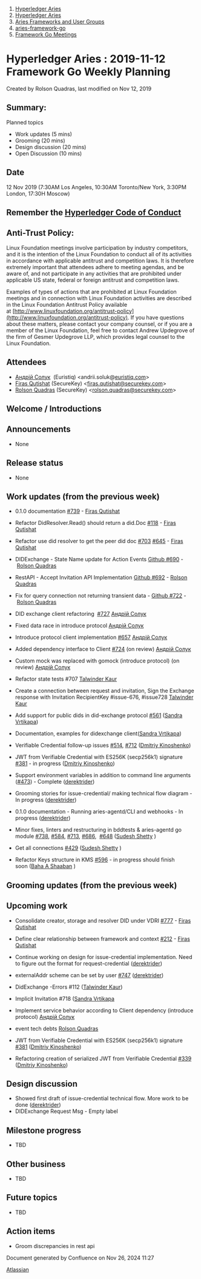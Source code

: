 1. [Hyperledger Aries](index.html)
2. [Hyperledger Aries](Hyperledger-Aries_18481154.html)
3. [Aries Frameworks and User Groups](Aries-Frameworks-and-User-Groups_18481290.html)
4. [aries-framework-go](aries-framework-go_18481606.html)
5. [Framework Go Meetings](Framework-Go-Meetings_18482076.html)

# Hyperledger Aries : 2019-11-12 Framework Go Weekly Planning

Created by Rolson Quadras, last modified on Nov 12, 2019

## Summary:

Planned topics

- Work updates (5 mins)
- Grooming (20 mins)
- Design discussion (20 mins)
- Open Discussion (10 mins)

## Date

12 Nov 2019 (7:30AM Los Angeles, 10:30AM Toronto/New York, 3:30PM London, 17:30H Moscow)

## Remember the [Hyperledger Code of Conduct](https://lf-hyperledger.atlassian.net/wiki/display/HYP/Hyperledger+Code+of+Conduct)

## Anti-Trust Policy:

Linux Foundation meetings involve participation by industry competitors, and it is the intention of the Linux Foundation to conduct all of its activities in accordance with applicable antitrust and competition laws. It is therefore extremely important that attendees adhere to meeting agendas, and be aware of, and not participate in any activities that are prohibited under applicable US state, federal or foreign antitrust and competition laws.

Examples of types of actions that are prohibited at Linux Foundation meetings and in connection with Linux Foundation activities are described in the Linux Foundation Antitrust Policy available at [http://www.linuxfoundation.org/antitrust-policy](http://www.linuxfoundation.org/antitrust-policy). If you have questions about these matters, please contact your company counsel, or if you are a member of the Linux Foundation, feel free to contact Andrew Updegrove of the firm of Gesmer Updegrove LLP, which provides legal counsel to the Linux Foundation.

## Attendees

- [Андрій Солук](https://lf-hyperledger.atlassian.net/wiki/people/557058:944bd0fe-c47d-4ef3-b564-b2165534d406?ref=confluence)  (Euristiq) &lt;andrii.soluk@[euristiq.com](http://euristiq.com)&gt;
- [Firas Qutishat](https://lf-hyperledger.atlassian.net/wiki/people/712020:81a7fd70-5c04-4c64-80bd-5701a34d4bb8?ref=confluence) (SecureKey) &lt;firas.qutishat@securekey.com&gt;
- [Rolson Quadras](https://lf-hyperledger.atlassian.net/wiki/people/622101eec88f1000682f2f68?ref=confluence) (SecureKey) &lt;rolson.quadras@securekey.com&gt;

## Welcome / Introductions

## Announcements

- None

## Release status

- None

## Work updates (from the previous week)

- 0.1.0 documentation [#739](https://github.com/hyperledger/aries-framework-go/issues/739) - [Firas Qutishat](https://lf-hyperledger.atlassian.net/wiki/people/712020:81a7fd70-5c04-4c64-80bd-5701a34d4bb8?ref=confluence)
- Refactor DidResolver.Read() should return a did.Doc [#118](https://github.com/hyperledger/aries-framework-go/issues/118) - [Firas Qutishat](https://lf-hyperledger.atlassian.net/wiki/people/712020:81a7fd70-5c04-4c64-80bd-5701a34d4bb8?ref=confluence)
- Refactor use did resolver to get the peer did doc [#703](https://github.com/hyperledger/aries-framework-go/issues/703) [#645](https://github.com/hyperledger/aries-framework-go/issues/645) - [Firas Qutishat](https://lf-hyperledger.atlassian.net/wiki/people/712020:81a7fd70-5c04-4c64-80bd-5701a34d4bb8?ref=confluence)
- DIDExchange - State Name update for Action Events [Github #690](https://github.com/hyperledger/aries-framework-go/issues/690) - [Rolson Quadras](https://lf-hyperledger.atlassian.net/wiki/people/622101eec88f1000682f2f68?ref=confluence)
- RestAPI - Accept Invitation API Implementation [Github #692](https://github.com/hyperledger/aries-framework-go/issues/692) - [Rolson Quadras](https://lf-hyperledger.atlassian.net/wiki/people/622101eec88f1000682f2f68?ref=confluence)
- Fix for query connection not returning transient data - [Github #722](https://github.com/hyperledger/aries-framework-go/issues/722) - [Rolson Quadras](https://lf-hyperledger.atlassian.net/wiki/people/622101eec88f1000682f2f68?ref=confluence)
- DID exchange client refactoring  [#727](https://github.com/hyperledger/aries-framework-go/issues/727) [Андрій Солук](https://lf-hyperledger.atlassian.net/wiki/people/557058:944bd0fe-c47d-4ef3-b564-b2165534d406?ref=confluence)
- Fixed data race in introduce protocol [Андрій Солук](https://lf-hyperledger.atlassian.net/wiki/people/557058:944bd0fe-c47d-4ef3-b564-b2165534d406?ref=confluence)
  
- Introduce protocol client implementation [#657](https://github.com/hyperledger/aries-framework-go/issues/657) [Андрій Солук](https://lf-hyperledger.atlassian.net/wiki/people/557058:944bd0fe-c47d-4ef3-b564-b2165534d406?ref=confluence)
- Added dependency interface to Client [#724](https://github.com/hyperledger/aries-framework-go/issues/724) (on review) [Андрій Солук](https://lf-hyperledger.atlassian.net/wiki/people/557058:944bd0fe-c47d-4ef3-b564-b2165534d406?ref=confluence)
  
- Custom mock was replaced with gomock (introduce protocol) (on review) [Андрій Солук](https://lf-hyperledger.atlassian.net/wiki/people/557058:944bd0fe-c47d-4ef3-b564-b2165534d406?ref=confluence)
- Refactor state tests #707 [Talwinder Kaur](https://lf-hyperledger.atlassian.net/wiki/people/609a972c5d67f20069b81542?ref=confluence)
- Create a connection between request and invitation, Sign the Exchange response with Invitation RecipientKey #issue-676, #issue728 [Talwinder Kaur](https://lf-hyperledger.atlassian.net/wiki/people/609a972c5d67f20069b81542?ref=confluence)
- Add support for public dids in did-exchange protocol [#561](https://github.com/hyperledger/aries-framework-go/issues/561) ([Sandra Vrtikapa](https://lf-hyperledger.atlassian.net/wiki/people/712020:ce049f56-7daf-45db-9d97-8c71991da019?ref=confluence))
- Documentation, examples for didexchange client([Sandra Vrtikapa](https://lf-hyperledger.atlassian.net/wiki/people/712020:ce049f56-7daf-45db-9d97-8c71991da019?ref=confluence))
- Verifiable Credential follow-up issues [#514](https://github.com/hyperledger/aries-framework-go/issues/514), [#712](https://github.com/hyperledger/aries-framework-go/issues/712) ([Dmitriy Kinoshenko](https://lf-hyperledger.atlassian.net/wiki/people/557058:f8587cfb-189f-48fd-99b8-0f11f3d4fc50?ref=confluence))
- JWT from Verifiable Credential with ES256K (secp256k1) signature [#381](https://github.com/hyperledger/aries-framework-go/issues/381) - in progress ([Dmitriy Kinoshenko](https://lf-hyperledger.atlassian.net/wiki/people/557058:f8587cfb-189f-48fd-99b8-0f11f3d4fc50?ref=confluence))
- Support environment variables in addition to command line arguments ([#473](https://github.com/hyperledger/aries-framework-go/issues/473)) - Complete ([derektrider](https://lf-hyperledger.atlassian.net/wiki/people/60b7f69348b89500697aa128?ref=confluence))
- Grooming stories for issue-credential/ making technical flow diagram - In progress ([derektrider](https://lf-hyperledger.atlassian.net/wiki/people/60b7f69348b89500697aa128?ref=confluence))
- 0.1.0 documentation - Running aries-agentd/CLI and webhooks - In progress ([derektrider](https://lf-hyperledger.atlassian.net/wiki/people/60b7f69348b89500697aa128?ref=confluence))
- Minor fixes, linters and restructuring in bddtests &amp; aries-agentd go module [#738](https://github.com/hyperledger/aries-framework-go/issues/738), [#584](https://github.com/hyperledger/aries-framework-go/issues/584), [#713](https://github.com/hyperledger/aries-framework-go/issues/713), [#686](https://github.com/hyperledger/aries-framework-go/issues/686),  [#648](https://github.com/hyperledger/aries-framework-go/issues/648) ([Sudesh Shetty](https://lf-hyperledger.atlassian.net/wiki/people/62334edb867a4e0070970909?ref=confluence) )
- Get all connections [#429](https://github.com/hyperledger/aries-framework-go/issues/429) ([Sudesh Shetty](https://lf-hyperledger.atlassian.net/wiki/people/62334edb867a4e0070970909?ref=confluence) )
- Refactor Keys structure in KMS [#596](https://github.com/hyperledger/aries-framework-go/issues/596) - in progress should finish soon ([Baha A Shaaban](https://lf-hyperledger.atlassian.net/wiki/people/712020:c6fcc16a-f888-4bb1-bef3-41f4da326364?ref=confluence) )

## Grooming updates (from the previous week)

## Upcoming work

- Consolidate creator, storage and resolver DID under VDRI [#777](https://github.com/hyperledger/aries-framework-go/issues/777) - [Firas Qutishat](https://lf-hyperledger.atlassian.net/wiki/people/712020:81a7fd70-5c04-4c64-80bd-5701a34d4bb8?ref=confluence)
- Define clear relationship between framework and context [#212](https://github.com/hyperledger/aries-framework-go/issues/212) - [Firas Qutishat](https://lf-hyperledger.atlassian.net/wiki/people/712020:81a7fd70-5c04-4c64-80bd-5701a34d4bb8?ref=confluence)
- Continue working on design for issue-credential implementation. Need to figure out the format for request-credential ([derektrider](https://lf-hyperledger.atlassian.net/wiki/people/60b7f69348b89500697aa128?ref=confluence))
- externalAddr scheme can be set by user [#747](https://github.com/hyperledger/aries-framework-go/issues/747) ([derektrider](https://lf-hyperledger.atlassian.net/wiki/people/60b7f69348b89500697aa128?ref=confluence))
- DidExchange -Errors #112 ([Talwinder Kaur](https://lf-hyperledger.atlassian.net/wiki/people/609a972c5d67f20069b81542?ref=confluence))
- Implicit Invitation #718 ([Sandra Vrtikapa](https://lf-hyperledger.atlassian.net/wiki/people/712020:ce049f56-7daf-45db-9d97-8c71991da019?ref=confluence)
- Implement service behavior according to Client dependency (introduce protocol) [Андрій Солук](https://lf-hyperledger.atlassian.net/wiki/people/557058:944bd0fe-c47d-4ef3-b564-b2165534d406?ref=confluence)
  
- event tech debts [Rolson Quadras](https://lf-hyperledger.atlassian.net/wiki/people/622101eec88f1000682f2f68?ref=confluence)
- JWT from Verifiable Credential with ES256K (secp256k1) signature [#381](https://github.com/hyperledger/aries-framework-go/issues/381) ([Dmitriy Kinoshenko](https://lf-hyperledger.atlassian.net/wiki/people/557058:f8587cfb-189f-48fd-99b8-0f11f3d4fc50?ref=confluence))
- Refactoring creation of serialized JWT from Verifiable Credential [#339](https://github.com/hyperledger/aries-framework-go/issues/339) ([Dmitriy Kinoshenko](https://lf-hyperledger.atlassian.net/wiki/people/557058:f8587cfb-189f-48fd-99b8-0f11f3d4fc50?ref=confluence))

## Design discussion

- Showed first draft of issue-credential technical flow. More work to be done ([derektrider](https://lf-hyperledger.atlassian.net/wiki/people/60b7f69348b89500697aa128?ref=confluence))
- DIDExchange Request Msg - Empty label

## Milestone progress

- TBD

## Other business

- TBD

## Future topics

- TBD

## Action items

- Groom discrepancies in rest api

Document generated by Confluence on Nov 26, 2024 11:27

[Atlassian](http://www.atlassian.com/)
